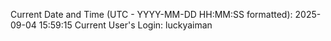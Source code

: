 Current Date and Time (UTC - YYYY-MM-DD HH:MM:SS formatted): 2025-09-04 15:59:15
Current User's Login: luckyaiman
